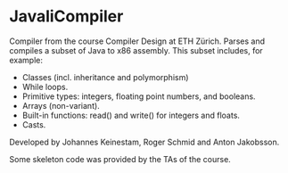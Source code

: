# JavaliCompiler
Compiler from the course Compiler Design at ETH Zürich. Parses and compiles a subset of Java to x86 assembly. This subset includes, for example:

* Classes (incl. inheritance and polymorphism)
* While loops.
* Primitive types: integers, floating point numbers, and booleans.
* Arrays (non-variant).
* Built-in functions: read() and write() for integers and floats.
* Casts.

Developed by Johannes Keinestam, Roger Schmid and Anton Jakobsson. 

Some skeleton code was provided by the TAs of the course.
